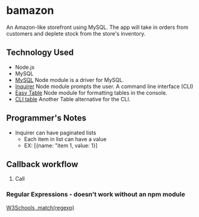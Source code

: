 # bamazon
An Amazon-like storefront using MySQL. The app will take in orders from customers and deplete stock from the store's inventory.

## Technology Used
* Node.js
* MySQL
* [MySQL](https://www.npmjs.com/package/mysql) Node module is a driver for MySQL. 
* [Inquirer](https://www.npmjs.com/package/inquirer) Node module prompts the user. A command line interface (CLI)
* [Easy Table](https://www.npmjs.com/package/easy-table) Node module for formatting tables in the console.
* [CLI table](https://www.npmjs.com/package/cli-table) Another Table alternative for the CLI.


## Programmer's Notes
* Inquirer can have paginated lists
    * Each item in list can have a value
    * EX: [{name: "item 1, value: 1}]

## Callback workflow
1. Call

### Regular Expressions - doesn't work without an npm module
[W3Schools .match(regexp)](https://www.w3schools.com/js/js_regexp.asp)